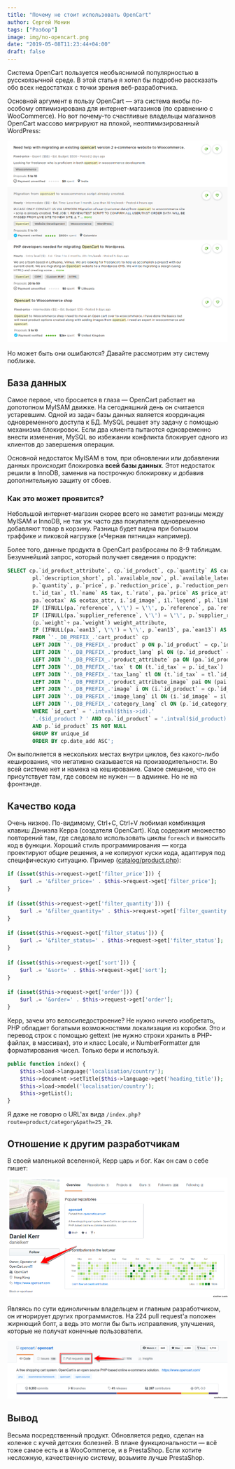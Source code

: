 ```yaml
---
title: "Почему не стоит использовать OpenCart"
author: Сергей Монин
tags: ["Разбор"]
image: img/no-opencart.png
date: "2019-05-08T11:23:44+04:00"
draft: false
---
```


Система OpenCart пользуется необъяснимой популярностью в русскоязычной среде. В этой статье я хотел бы подробно рассказать обо всех недостатках с точки зрения веб-разработчика.

Основной аргумент в пользу OpenCart — эта система якобы по-особому оптимизирована для интернет-магазинов (по сравнению с WooCommerce). Но вот почему-то счастливые владельцы магазинов OpenCart массово мигрируют на плохой, неоптимизированный WordPress:

![Upwork.com: Миграция с OpenCart на WooCommerce](./img/opencart_migration.png)

Но может быть они ошибаются? Давайте рассмотрим эту систему поближе.

## База данных

Самое первое, что бросается в глаза — OpenCart работает на допотопном MyISAM движке. На сегодняшний день он считается устаревшим. Одной из задач базы данных является координация одновременного доступа к БД. MySQL решает эту задачу с помощью механизма блокировок. Если два клиента пытаются одновременно внести изменения, MySQL во избежании конфликта блокирует одного из клиентов до завершения операции.  

Основной недостаток MyISAM в том, при обновлении или добавлении данных происходит блокировка **всей базы данных**. Этот недостаток решили в InnoDB, заменив на построчную блокировку и добавив дополнительную защиту от сбоев.

### Как это может проявится?
Небольшой интернет-магазин скорее всего не заметит разницы между MyISAM и InnoDB, не так уж часто два покупателя одновременно добавляют товар в корзину. Разница будет видна при большом траффике и пиковой нагрузке («Черная пятница» например).

Более того, данные продукта в OpenCart разбросаны по 8-9 таблицам. Безумнейший запрос, который получает сведения о продукте:

```sql
SELECT cp.`id_product_attribute`, cp.`id_product`, cp.`quantity` AS cart_quantity, pl.`name`,
		pl.`description_short`, pl.`available_now`, pl.`available_later`, p.`id_product`, p.`id_category_default`, p.`id_supplier`, p.`id_manufacturer`, p.`id_tax`, p.`on_sale`, p.`ecotax`,
		p.`quantity`, p.`price`, p.`reduction_price`, p.`reduction_percent`, p.`reduction_from`, p.`reduction_to`, p.`weight`, p.`out_of_stock`, p.`active`, p.`date_add`, p.`date_upd`,
		t.`id_tax`, tl.`name` AS tax, t.`rate`, pa.`price` AS price_attribute, pa.`quantity` AS quantity_attribute, 
        pa.`ecotax` AS ecotax_attr, i.`id_image`, il.`legend`, pl.`link_rewrite`, cl.`link_rewrite` AS category, CONCAT(cp.`id_product`, cp.`id_product_attribute`) AS unique_id,
        IF (IFNULL(pa.`reference`, \'\') = \'\', p.`reference`, pa.`reference`) AS reference, 
        IF (IFNULL(pa.`supplier_reference`, \'\') = \'\', p.`supplier_reference`, pa.`supplier_reference`) AS supplier_reference, 
        (p.`weight`+ pa.`weight`) weight_attribute,
        IF (IFNULL(pa.`ean13`, \'\') = \'\', p.`ean13`, pa.`ean13`) AS ean13
		FROM `'._DB_PREFIX_.'cart_product` cp
		LEFT JOIN `'._DB_PREFIX_.'product` p ON p.`id_product` = cp.`id_product`
		LEFT JOIN `'._DB_PREFIX_.'product_lang` pl ON (p.`id_product` = pl.`id_product` AND pl.`id_lang` = '.intval($this->id_lang).')
		LEFT JOIN `'._DB_PREFIX_.'product_attribute` pa ON (pa.`id_product_attribute` = cp.`id_product_attribute`)
		LEFT JOIN `'._DB_PREFIX_.'tax` t ON (t.`id_tax` = p.`id_tax`)
		LEFT JOIN `'._DB_PREFIX_.'tax_lang` tl ON (t.`id_tax` = tl.`id_tax` AND tl.`id_lang` = '.intval($this->id_lang).')
		LEFT JOIN `'._DB_PREFIX_.'product_attribute_image` pai ON (pai.`id_product_attribute` = cp.`id_product_attribute`)
		LEFT JOIN `'._DB_PREFIX_.'image` i ON (i.`id_product` = cp.`id_product` AND (IF(pai.`id_image`, pai.`id_image` = i.`id_image`, i.`cover` = 1)))
		LEFT JOIN `'._DB_PREFIX_.'image_lang` il ON (i.`id_image` = il.`id_image` AND il.`id_lang` = '.intval($this->id_lang).')
		LEFT JOIN `'._DB_PREFIX_.'category_lang` cl ON (p.`id_category_default` = cl.`id_category` AND cl.`id_lang` = '.intval($this->id_lang).')
		WHERE `id_cart` = '.intval($this->id).'
		'.($id_product ? ' AND cp.`id_product` = '.intval($id_product) : '').'
		AND p.`id_product` IS NOT NULL
		GROUP BY unique_id
		ORDER BY cp.date_add ASC';
```

Он выполняется в нескольких местах внутри циклов, без какого-либо кеширования, что негативно сказывается на производительности. Во всей системе нет и намека на кеширование. Самое смешное, что он присутствует там, где совсем не нужен — в админке. Но не на фронтэнде.  

## Качество кода

Очень низкое. По-видимому, Ctrl+C, Ctrl+V любимая комбинация клавиш Дэниэла Керра (создателя OpenCart). Код содержит множество повторений там, где следовало использовать циклы `foreach` и выносить код в функции. Хороший стиль программирования — когда проектируют общие решения, а не копируют куски кода, адаптируя под специфическую ситуацию. Пример ([catalog/product.php](https://github.com/opencart/opencart/blob/fc7c882cd5ba872e4ef21e71773a38f7b8f1ea33/upload/admin/controller/catalog/product.php)): 

```php
if (isset($this->request->get['filter_price'])) {
    $url .= '&filter_price=' . $this->request->get['filter_price'];
}

if (isset($this->request->get['filter_quantity'])) {
    $url .= '&filter_quantity=' . $this->request->get['filter_quantity'];
}

if (isset($this->request->get['filter_status'])) {
    $url .= '&filter_status=' . $this->request->get['filter_status'];
}
    
if (isset($this->request->get['sort'])) {
	$url .= '&sort=' . $this->request->get['sort'];
}
	
if (isset($this->request->get['order'])) {
    $url .= '&order=' . $this->request->get['order'];
}
```

Керр, зачем это велосипедостроение? Не нужно ничего изобретать, PHP обладает богатыми возможностями локализации из коробки. Это и перевод строк с помощью gettext (не нужно строки хранить в PHP-файлах, в массивах), это и класс Locale, и NumberFormatter для форматирования чисел. Только бери и используй. 

```php
public function index() {
    $this->load->language('localisation/country');
	$this->document->setTitle($this->language->get('heading_title'));
	$this->load->model('localisation/country');
	$this->getList();
}
```

Я даже не говорю о URL'ах вида `/index.php?route=product/category&path=25_29`. 

## Отношение к другим разработчикам

В своей маленькой вселенной, Керр царь и бог. Как он сам о себе пишет:

![Перевод: Владелец, Оператор OpenCart.com!!!](./img/kerr.png)

Являясь по сути единоличным владельцем и главным разработчиком, он игнорирует других программистов. На 224 pull request'а положен жирнющий болт, а ведь это могли бы быть исправления, улучшения, которые не получат конечные пользователи.
  
![Pull requests на гитхабе, висят ещё с 2016-го года](./img/pull_requests.png)

## Вывод

Весьма посредственный продукт. Обновляется редко, сделан на коленке с кучей детских болезней. В плане функциональности — всё тоже самое есть и в WooCommerce, и в PrestaShop. Если хотите несложную, качественную систему, возьмите лучше PrestaShop.  
